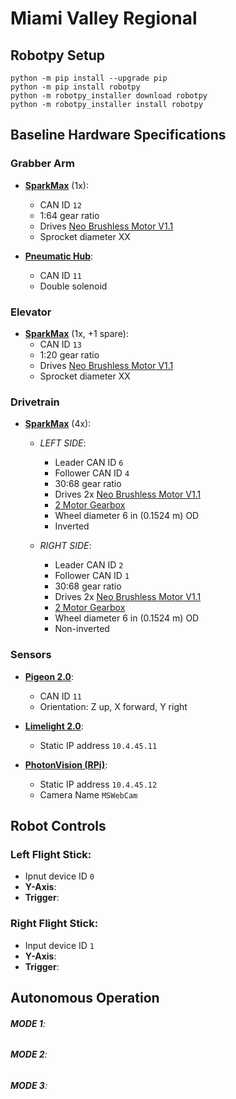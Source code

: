 # Miami Valley Regional
## Robotpy Setup
```
python -m pip install --upgrade pip
python -m pip install robotpy
python -m robotpy_installer download robotpy
python -m robotpy_installer install robotpy
```

## Baseline Hardware Specifications

### Grabber Arm

- **[SparkMax](https://www.revrobotics.com/rev-11-2158/)** (1x):
    - CAN ID `12`
    - 1:64 gear ratio
    - Drives [Neo Brushless Motor V1.1](https://www.revrobotics.com/rev-21-1650/)
    - Sprocket diameter XX

- **[Pneumatic Hub](https://www.revrobotics.com/rev-11-1852/)**:
    - CAN ID `11`
    - Double solenoid

### Elevator

- **[SparkMax](https://www.revrobotics.com/rev-11-2158/)** (1x, +1 spare):
    - CAN ID `13`
    - 1:20 gear ratio
    - Drives [Neo Brushless Motor V1.1](https://www.revrobotics.com/rev-21-1650/)
    - Sprocket diameter XX

### Drivetrain

- **[SparkMax](https://www.revrobotics.com/rev-11-2158/)** (4x):
    - *LEFT SIDE*: 
        - Leader CAN ID `6`
        - Follower CAN ID `4`
        - 30:68 gear ratio
        - Drives 2x [Neo Brushless Motor V1.1](https://www.revrobotics.com/rev-21-1650/)
        - [2 Motor Gearbox](https://www.revrobotics.com/rev-21-2099/)
        - Wheel diameter 6 in (0.1524 m) OD
        - Inverted

    - *RIGHT SIDE*: 
        - Leader CAN ID `2`
        - Follower CAN ID `1`
        - 30:68 gear ratio
        - Drives 2x [Neo Brushless Motor V1.1](https://www.revrobotics.com/rev-21-1650/)
        - [2 Motor Gearbox](https://www.revrobotics.com/rev-21-2099/)
        - Wheel diameter 6 in (0.1524 m) OD
        - Non-inverted

### Sensors
- **[Pigeon 2.0](https://www.google.com/search?client=safari&rls=en&q=pigeon+2.0&ie=UTF-8&oe=UTF-8)**:
    - CAN ID `11`
    - Orientation: Z up, X forward, Y right

- **[Limelight 2.0](https://docs.limelightvision.io/en/latest/)**: 
    - Static IP address `10.4.45.11`
    
- **[PhotonVision (RPi)](https://photonvision.org)**: 
    - Static IP address `10.4.45.12`
    - Camera Name `MSWebCam`

## Robot Controls

### **Left Flight Stick**:

- Ipnut device ID `0`
- **Y-Axis**:
- **Trigger**:

### **Right Flight Stick**:

- Input device ID `1`
- **Y-Axis**:
- **Trigger**:

## Autonomous Operation

###### **MODE 1**:

###### **MODE 2**:

###### **MODE 3**: